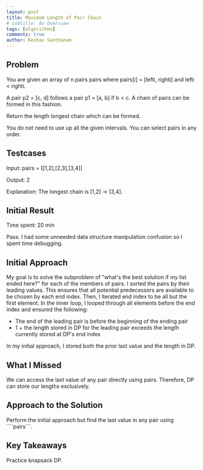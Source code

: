 ```yaml
---
layout: post
title: Maximum Length of Pair Chain
# subtitle: An Overview
tags: [algorithms]
comments: true
author: Keshav Santhanam
---
```


## Problem

You are given an array of n pairs pairs where pairs[i] = [lefti, righti] and lefti < righti.

A pair p2 = [c, d] follows a pair p1 = [a, b] if b < c. A chain of pairs can be formed in this fashion.

Return the length longest chain which can be formed.

You do not need to use up all the given intervals. You can select pairs in any order.

## Testcases

Input: pairs = [[1,2],[2,3],[3,4]]

Output: 2

Explanation: The longest chain is [1,2] -> [3,4].

## Initial Result
Time spent: 20 min

Pass. I had some unneeded data structure manipulation confusion so I spent time debugging. 

## Initial Approach
My goal is to solve the subproblem of "what's the best solution if my list ended here?" for each of the members of pairs. I sorted the pairs by their leading values. This ensures that all potential predecessors are available to be chosen by each end index. Then, I iterated end index to be all but the first element. In the inner loop, I looped through all elements before the end index and ensured the following:

- The end of the leading pair is before the beginning of the ending pair
- 1 + the length stored in DP for the leading pair exceeds the length currently stored at DP's end index

In my initial approach, I stored both the prior last value and the length in DP. 

## What I Missed

We can access the last value of any pair directly using pairs. Therefore, DP can store our lengths exclusively. 

## Approach to the Solution

Perform the initial approach but find the last value in any pair using ````pairs```.

## Key Takeaways
Practice knapsack DP. 

